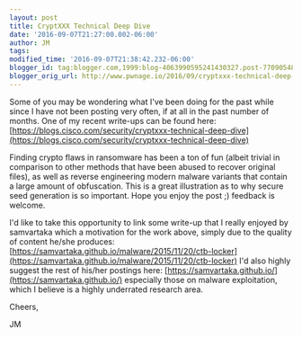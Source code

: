 ```yaml
---
layout: post
title: CryptXXX Technical Deep Dive
date: '2016-09-07T21:27:00.002-06:00'
author: JM
tags: 
modified_time: '2016-09-07T21:38:42.232-06:00'
blogger_id: tag:blogger.com,1999:blog-4063990595241430327.post-7709054837380998726
blogger_orig_url: http://www.pwnage.io/2016/09/cryptxxx-technical-deep-dive.html
---
```


Some of you may be wondering what I've been doing for the past while since I have not been posting very often, if at all in the past number of months. One of my recent write-ups can be found here: [https://blogs.cisco.com/security/cryptxxx-technical-deep-dive](https://blogs.cisco.com/security/cryptxxx-technical-deep-dive)

Finding crypto flaws in ransomware has been a ton of fun (albeit trivial in comparison to other methods that have been abused to recover original files), as well as reverse engineering modern malware variants that contain a large amount of obfuscation. This is a great illustration as to why secure seed generation is so important. Hope you enjoy the post ;) feedback is welcome.

I'd like to take this opportunity to link some write-up that I really enjoyed by samvartaka which a motivation for the work above, simply due to the quality of content he/she produces: [https://samvartaka.github.io/malware/2015/11/20/ctb-locker](https://samvartaka.github.io/malware/2015/11/20/ctb-locker) I'd also highly suggest the rest of his/her postings here: [https://samvartaka.github.io/](https://samvartaka.github.io/) especially those on malware exploitation, which I believe is a highly underrated research area.

Cheers,

JM
